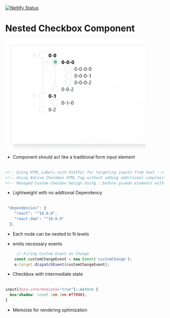 [![Netlify Status](https://api.netlify.com/api/v1/badges/fb428de5-5c36-45b8-8db2-48de813e4614/deploy-status)](https://app.netlify.com/sites/customnestedcheckbox/deploys)
# Nested Checkbox Component 
[![Nested Checkbox](/docs/demo-snap.gif)](https://customnestedcheckbox.netlify.app/)


- Component should act like a traditional form input element
```html 

<!-- Using HTML Labels with htmlFor for targeting inputs from text -->
<!-- Using Native Checkbox HTML Tag without adding additional complexity to Code  -->
<!-- Managed Custom Checbox Design Using ::before psuedo elements with minimum dependency code  -->

```


- Lightweight with no addtional Dependency

```js

 "dependencies": {
    "react": "^18.0.0",
    "react-dom": "^18.0.0"
  },

```

- Each node can be nested to N levels

- emits necessary events

```js
     // Firing Custom Event on Change
    const customChangeEvent = new Event('customChange');
    e.target.dispatchEvent(customChangeEvent);

```



- Checkbox with intermediate state
```css

input[data-intermediate="true"]::before {
  box-shadow: inset 1em 1em #ff9901;
}

```
- Memoize for rendering optimization

